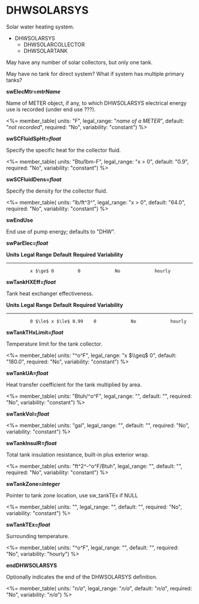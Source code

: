 # DHWSOLARSYS

Solar water heating system.

- DHWSOLARSYS
    - DHWSOLARCOLLECTOR
    - DHWSOLARTANK

May have any number of solar collectors, but only one tank.

May have no tank for direct system? What if system has multiple primary tanks?

**swElecMtr=*mtrName***

Name of METER object, if any, to which DHWSOLARSYS electrical energy use is recorded (under end use ???).

<%= member_table(
  units: "F",
  legal_range: "*name of a METER*",
  default: "*not recorded*",
  required: "No",
  variability: "constant") %>

**swSCFluidSpHt=*float***

Specify the specific heat for the collector fluid.

<%= member_table(
  units: "Btu/lbm-F",
  legal_range: "x $>$ 0",
  default: "0.9",
  required: "No",
  variability: "constant") %>

**swSCFluidDens=*float***

Specify the density for the collector fluid.

<%= member_table(
  units: "lb/ft^3^",
  legal_range: "x $>$ 0",
  default: "64.0",
  required: "No",
  variability: "constant") %>

**swEndUse**

End use of pump energy; defaults to "DHW".
  
**swParElec=*float***

**Units**   **Legal Range**   **Default**   **Required**   **Variability**
----------- ----------------- ------------- -------------- -----------------
			 x $\ge$ 0         0             No             hourly

**swTankHXEff=*float***

Tank heat exchanger effectiveness.

**Units**   **Legal Range**         **Default**   **Required**   **Variability**
----------- ---------------------   ------------- -------------- -----------------
			 0 $\le$ x $\le$ 0.99    0             No             hourly

**swTankTHxLimit=*float***

Temperature limit for the tank collector.

<%= member_table(
  units: "^o^F",
  legal_range: "x $\\geq$ 0",
  default: "180.0",
  required: "No",
  variability: "constant") %>

**swTankUA=*float***

Heat transfer coefficient for the tank multiplied by area.
  
<%= member_table(
  units: "Btuh/^o^F",
  legal_range: "",
  default: "",
  required: "No",
  variability: "constant") %>

**swTankVol=*float***

<%= member_table(
  units: "gal",
  legal_range: "",
  default: "",
  required: "No",
  variability: "constant") %>

**swTankInsulR=*float***

Total tank insulation resistance, built-in plus exterior wrap.
  
<%= member_table(
  units: "ft^2^-^o^F/Btuh",
  legal_range: "",
  default: "",
  required: "No",
  variability: "constant") %>

**swTankZone=*integer***

Pointer to tank zone location, use sw_tankTEx if NULL

<%= member_table(
  units: "",
  legal_range: "",
  default: "",
  required: "No",
  variability: "constant") %>

**swTankTEx=*float***

Surrounding temperature.

<%= member_table(
  units: "^o^F",
  legal_range: "",
  default: "",
  required: "No",
  variability: "hourly") %>

**endDHWSOLARSYS**

Optionally indicates the end of the DHWSOLARSYS definition.

<%= member_table(
  units: "*n/a*",
  legal_range: "*n/a*",
  default: "*n/a*",
  required: "No",
  variability: "*n/a*") %>

